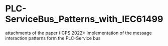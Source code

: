 # PLC-ServiceBus_Patterns_with_IEC61499
attachments of the paper (ICPS 2022): Implementation of the message interaction patterns form the PLC-Service bus

